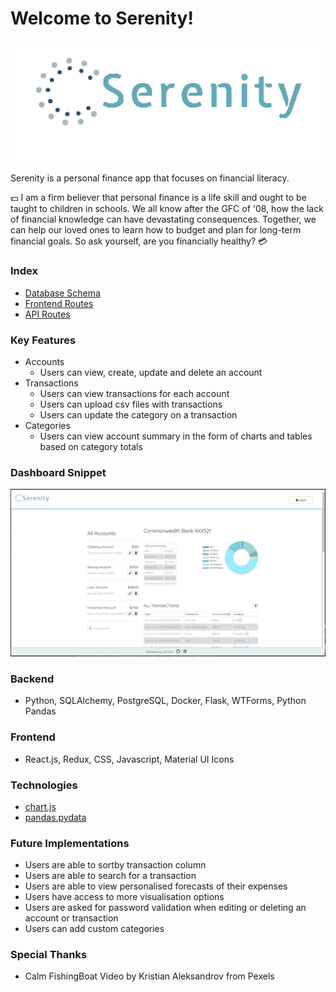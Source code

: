 # Welcome to Serenity!
![Serenity Logo](https://github.com/Skulllady/serenity/blob/main/react-app/src/images/logo/logo_transparent.png)

Serenity is a personal finance app that focuses on financial literacy.

💵 I am a firm believer that personal finance is a life skill and ought to be taught to children in schools. We all know after the GFC of '08, how the lack of financial knowledge can have devastating consequences.
Together, we can help our loved ones to learn how to budget and plan for long-term financial goals.
So ask yourself, are you financially healthy? 💳

### Index
* [Database Schema](https://github.com/Skulllady/serenity/wiki/Database-Schema)
* [Frontend Routes](https://github.com/Skulllady/serenity/wiki/Front-End-Routes)
* [API Routes](https://github.com/Skulllady/serenity/wiki/API_Routes)


### Key Features
* Accounts
    - Users can view, create, update and delete an account
* Transactions
    - Users can view transactions for each account
    - Users can upload csv files with transactions
    - Users can update the category on a transaction
* Categories
    - Users can view account summary in the form of charts and tables based on category totals

### Dashboard Snippet
![Dashboard](https://github.com/Skulllady/serenity/blob/main/react-app/src/images/dashboard/dashboard.PNG)

### Backend
 - Python, SQLAlchemy, PostgreSQL, Docker, Flask, WTForms, Python Pandas

### Frontend
  - React.js, Redux, CSS, Javascript, Material UI Icons

### Technologies
- [chart.js](https://www.chartjs.org/)
- [pandas.pydata](https://pandas.pydata.org/pandas-docs/stable/index.html)

### Future Implementations
  - Users are able to sortby transaction column
  - Users are able to search for a transaction
  - Users are able to view personalised forecasts of their expenses
  - Users have access to more visualisation options
  - Users are asked for password validation when editing or deleting an account or transaction
  - Users can add custom categories

### Special Thanks
- Calm FishingBoat Video by Kristian Aleksandrov from Pexels
